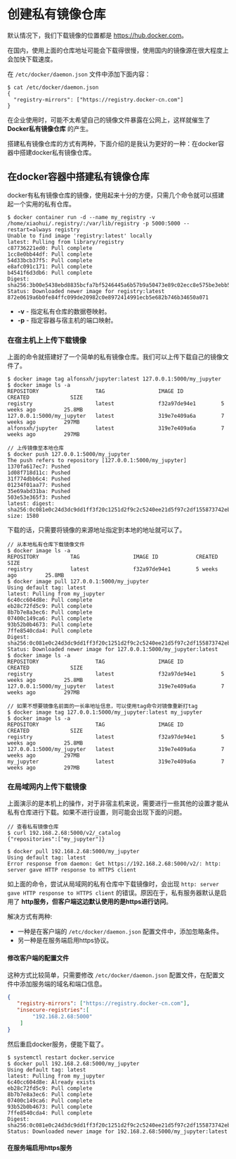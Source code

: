 # 创建私有镜像仓库

默认情况下，我们下载镜像的位置都是 <https://hub.docker.com>。

在国内，使用上面的仓库地址可能会下载得很慢，使用国内的镜像源在很大程度上会加快下载速度。

在 `/etc/docker/daemon.json` 文件中添加下面内容：

```shell
$ cat /etc/docker/daemon.json
{
  "registry-mirrors": ["https://registry.docker-cn.com"]
}
```

在企业使用时，可能不太希望自己的镜像文件暴露在公网上，这样就催生了 **Docker私有镜像仓库** 的产生。

搭建私有镜像仓库的方式有两种，下面介绍的是我认为更好的一种：在docker容器中搭建docker私有镜像仓库。

## 在docker容器中搭建私有镜像仓库

docker有私有镜像仓库的镜像，使用起来十分的方便，只需几个命令就可以搭建起一个实用的私有仓库。

```shell
$ docker container run -d --name my_registry -v /home/xiaohui/.registry/:/var/lib/registry -p 5000:5000 --restart=always registry
Unable to find image 'registry:latest' locally
latest: Pulling from library/registry
c87736221ed0: Pull complete 
1cc8e0bb44df: Pull complete 
54d33bcb37f5: Pull complete 
e8afc091c171: Pull complete 
b4541f6d3db6: Pull complete 
Digest: sha256:3b00e5438ebd8835bcfa7bf5246445a6b57b9a50473e89c02ecc8e575be3ebb5
Status: Downloaded newer image for registry:latest
872e0619a6b0fe84ffc099de20982c0e8972414991ecb5e682b746b34650a071
```

- **-v** - 指定私有仓库的数据卷映射。
- **-p** - 指定容器与宿主机的端口映射。

### 在宿主机上上传下载镜像

上面的命令就搭建好了一个简单的私有镜像仓库。我们可以上传下载自己的镜像文件了。

```shell
$ docker image tag alfonsxh/jupyter:latest 127.0.0.1:5000/my_jupyter
$ docker image ls -a
REPOSITORY                  TAG                 IMAGE ID            CREATED             SIZE
registry                    latest              f32a97de94e1        5 weeks ago         25.8MB
127.0.0.1:5000/my_jupyter   latest              319e7e409a6a        7 weeks ago         297MB
alfonsxh/jupyter            latest              319e7e409a6a        7 weeks ago         297MB

// 上传镜像至本地仓库
$ docker push 127.0.0.1:5000/my_jupyter
The push refers to repository [127.0.0.1:5000/my_jupyter]
1370fa617ec7: Pushed 
1d08f718d11c: Pushed 
31f774dbb6c4: Pushed 
01234f01aa77: Pushed 
35e69abd31ba: Pushed 
503e53e365f3: Pushed 
latest: digest: sha256:0c081e0c24d3dc9dd1ff3f20c1251d2f9c2c5240ee21d5f97c2df155873742eb size: 1580
```

下载的话，只需要将镜像的来源地址指定到本地的地址就可以了。

```shell
// 从本地私有仓库下载镜像文件
$ docker image ls -a
REPOSITORY          TAG                 IMAGE ID            CREATED             SIZE
registry            latest              f32a97de94e1        5 weeks ago         25.8MB
$ docker image pull 127.0.0.1:5000/my_jupyter
Using default tag: latest
latest: Pulling from my_jupyter
6c40cc604d8e: Pull complete 
eb28c72fd5c9: Pull complete 
8b7b7e8a3ec6: Pull complete 
07400c149ca6: Pull complete 
93b52b0b4673: Pull complete 
7ffe8540cda4: Pull complete 
Digest: sha256:0c081e0c24d3dc9dd1ff3f20c1251d2f9c2c5240ee21d5f97c2df155873742eb
Status: Downloaded newer image for 127.0.0.1:5000/my_jupyter:latest
$ docker image ls -a
REPOSITORY                  TAG                 IMAGE ID            CREATED             SIZE
registry                    latest              f32a97de94e1        5 weeks ago         25.8MB
127.0.0.1:5000/my_jupyter   latest              319e7e409a6a        7 weeks ago         297MB

// 如果不想要镜像名前面的一长串地址信息，可以使用tag命令对镜像重新打tag
$ docker image tag 127.0.0.1:5000/my_jupyter:latest my_jupyter
$ docker image ls -a
REPOSITORY                  TAG                 IMAGE ID            CREATED             SIZE
registry                    latest              f32a97de94e1        5 weeks ago         25.8MB
127.0.0.1:5000/my_jupyter   latest              319e7e409a6a        7 weeks ago         297MB
my_jupyter                  latest              319e7e409a6a        7 weeks ago         297MB
```

### 在局域网内上传下载镜像

上面演示的是本机上的操作，对于非宿主机来说，需要进行一些其他的设置才能从私有仓库进行下载。如果不进行设置，则可能会出现下面的问题。

```shell
// 查看私有镜像仓库
$ curl 192.168.2.68:5000/v2/_catalog
{"repositories":["my_jupyter"]}

$ docker pull 192.168.2.68:5000/my_jupyter
Using default tag: latest
Error response from daemon: Get https://192.168.2.68:5000/v2/: http: server gave HTTP response to HTTPS client
```

如上面的命令，尝试从局域网的私有仓库中下载镜像时，会出现 `http: server gave HTTP response to HTTPS client` 的错误。原因在于，私有服务器默认是启用了 **http服务，但客户端这边默认使用的是https进行访问**。

解决方式有两种:

- 一种是在客户端的 `/etc/docker/daemon.json` 配置文件中，添加忽略条件。
- 另一种是在服务端启用https协议。

#### 修改客户端的配置文件

这种方式比较简单，只需要修改 `/etc/docker/daemon.json` 配置文件，在配置文件中添加服务端的域名和端口信息。

```json
{
   "registry-mirrors": ["https://registry.docker-cn.com"],
   "insecure-registries":[
        "192.168.2.68:5000"
    ]
}
```

然后重启docker服务，便能下载了。

```shell
$ systemctl restart docker.service
$ docker pull 192.168.2.68:5000/my_jupyter
Using default tag: latest
latest: Pulling from my_jupyter
6c40cc604d8e: Already exists 
eb28c72fd5c9: Pull complete 
8b7b7e8a3ec6: Pull complete 
07400c149ca6: Pull complete 
93b52b0b4673: Pull complete 
7ffe8540cda4: Pull complete 
Digest: sha256:0c081e0c24d3dc9dd1ff3f20c1251d2f9c2c5240ee21d5f97c2df155873742eb
Status: Downloaded newer image for 192.168.2.68:5000/my_jupyter:latest
```

#### 在服务端启用https服务
